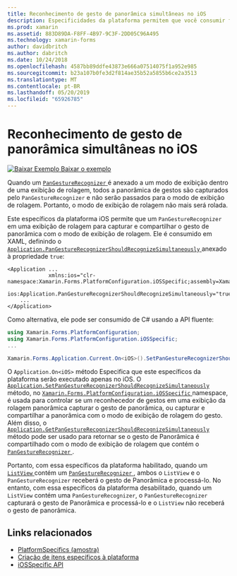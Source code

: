 ```yaml
---
title: Reconhecimento de gesto de panorâmica simultâneas no iOS
description: Especificidades da plataforma permitem que você consumir funcionalidade só está disponível em uma plataforma específica, sem implementar renderizadores personalizados ou efeitos. Este artigo explica como utilizar o iOS específicos da plataforma que permite o reconhecimento de gesto de panorâmica simultâneas a ser usado em um aplicativo.
ms.prod: xamarin
ms.assetid: 883D89DA-F8FF-4B97-9C3F-2DD05C96A495
ms.technology: xamarin-forms
author: davidbritch
ms.author: dabritch
ms.date: 10/24/2018
ms.openlocfilehash: 4587bb89ddfe43873e666a07514075f1a952e985
ms.sourcegitcommit: b23a107b0fe3d2f814ae35b52a5855b6ce2a3513
ms.translationtype: MT
ms.contentlocale: pt-BR
ms.lasthandoff: 05/20/2019
ms.locfileid: "65926785"
---
```

# <a name="simultaneous-pan-gesture-recognition-on-ios"></a>Reconhecimento de gesto de panorâmica simultâneas no iOS

[![Baixar Exemplo](~/media/shared/download.png) Baixar o exemplo](https://developer.xamarin.com/samples/xamarin-forms/UserInterface/PlatformSpecifics/)

Quando um [ `PanGestureRecognizer` ](xref:Xamarin.Forms.PanGestureRecognizer) é anexado a um modo de exibição dentro de uma exibição de rolagem, todos a panorâmica de gestos são capturados pelo `PanGestureRecognizer` e não serão passados para o modo de exibição de rolagem. Portanto, o modo de exibição de rolagem não mais será rolada.

Este específicos da plataforma iOS permite que um `PanGestureRecognizer` em uma exibição de rolagem para capturar e compartilhar o gesto de panorâmica com o modo de exibição de rolagem. Ele é consumido em XAML, definindo o [ `Application.PanGestureRecognizerShouldRecognizeSimultaneously` ](xref:Xamarin.Forms.PlatformConfiguration.iOSSpecific.Application.PanGestureRecognizerShouldRecognizeSimultaneouslyProperty) anexado à propriedade `true`:

```xaml
<Application ...
             xmlns:ios="clr-namespace:Xamarin.Forms.PlatformConfiguration.iOSSpecific;assembly=Xamarin.Forms.Core"
             ios:Application.PanGestureRecognizerShouldRecognizeSimultaneously="true">
    ...
</Application>
```

Como alternativa, ele pode ser consumido de C# usando a API fluente:

```csharp
using Xamarin.Forms.PlatformConfiguration;
using Xamarin.Forms.PlatformConfiguration.iOSSpecific;
...

Xamarin.Forms.Application.Current.On<iOS>().SetPanGestureRecognizerShouldRecognizeSimultaneously(true);
```

O `Application.On<iOS>` método Especifica que este específicos da plataforma serão executado apenas no iOS. O [ `Application.SetPanGestureRecognizerShouldRecognizeSimultaneously` ](xref:Xamarin.Forms.PlatformConfiguration.iOSSpecific.Application.SetPanGestureRecognizerShouldRecognizeSimultaneously(Xamarin.Forms.IPlatformElementConfiguration{Xamarin.Forms.PlatformConfiguration.iOS,Xamarin.Forms.Application},System.Boolean)) método, no [ `Xamarin.Forms.PlatformConfiguration.iOSSpecific` ](xref:Xamarin.Forms.PlatformConfiguration.iOSSpecific) namespace, é usada para controlar se um reconhecedor de gestos em uma exibição da rolagem panorâmica capturar o gesto de panorâmica, ou capturar e compartilhar a panorâmica com o modo de exibição de rolagem do gesto. Além disso, o [ `Application.GetPanGestureRecognizerShouldRecognizeSimultaneously` ](xref:Xamarin.Forms.PlatformConfiguration.iOSSpecific.Application.GetPanGestureRecognizerShouldRecognizeSimultaneously(Xamarin.Forms.IPlatformElementConfiguration{Xamarin.Forms.PlatformConfiguration.iOS,Xamarin.Forms.Application})) método pode ser usado para retornar se o gesto de Panorâmica é compartilhado com o modo de exibição de rolagem que contém o [ `PanGestureRecognizer` ](xref:Xamarin.Forms.PanGestureRecognizer).

Portanto, com essa específicos da plataforma habilitado, quando um [ `ListView` ](xref:Xamarin.Forms.ListView) contém um [ `PanGestureRecognizer` ](xref:Xamarin.Forms.PanGestureRecognizer), ambos o `ListView` e o `PanGestureRecognizer` receberá o gesto de Panorâmica e processá-lo. No entanto, com essa específicos da plataforma desabilitado, quando um `ListView` contém uma `PanGestureRecognizer`, o `PanGestureRecognizer` capturará o gesto de Panorâmica e processá-lo e o `ListView` não receberá o gesto de panorâmica.

## <a name="related-links"></a>Links relacionados

- [PlatformSpecifics (amostra)](https://developer.xamarin.com/samples/xamarin-forms/UserInterface/PlatformSpecifics/)
- [Criação de itens específicos à plataforma](~/xamarin-forms/platform/platform-specifics/index.md#creating-platform-specifics)
- [iOSSpecific API](xref:Xamarin.Forms.PlatformConfiguration.iOSSpecific)
